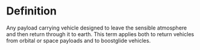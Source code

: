# Definition

Any payload carrying vehicle designed to leave the sensible atmosphere
and then return through it to earth. This term applies both to return
vehicles from orbital or space payloads and to boostglide vehicles.
